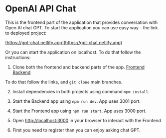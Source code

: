 # OpenAI API Chat

This is the frontend part of the application that provides conversation with Open AI chat GPT. To start the application you can use easy way - the link to deployed project:

[https://gpt-chat.netlify.app](https://gpt-chat.netlify.app)

Or you can start the application on localhost. To do that follow the instructions:

1. Clone both the frontend and backend parts of the app.
[Frontend](https://github.com/Sibusky/openai-chat-frontend)
[Backend](https://github.com/Sibusky/openai-chat-backend)

To do that follow the links, and ```git clone``` main branches.

2. Install dependencies in both projects using command ```npm install```.

3. Start the Backend app using ```npm run dev```. App uses 3001 port.

4. Start the Frontend app using ```npm run start```. App uses 3000 port.

5. Open [http://localhost:3000](http://localhost:3000) in your browser to interact with the Frontend

6. First you need to register than you can enjoy asking chat GPT.
